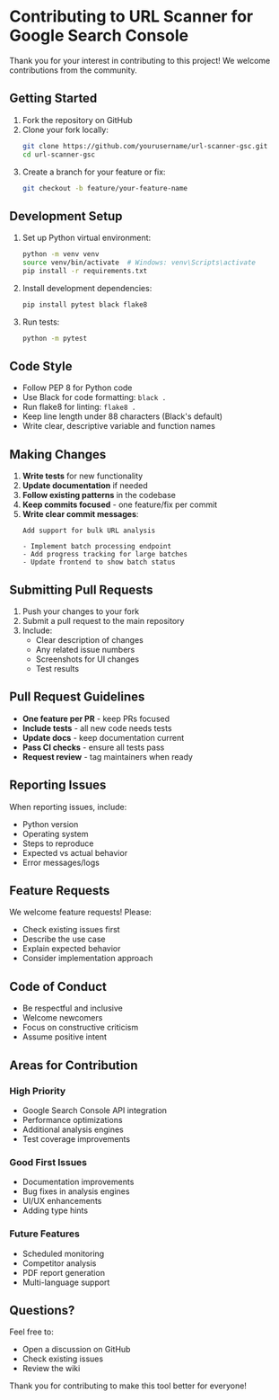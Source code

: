 # Contributing to URL Scanner for Google Search Console

Thank you for your interest in contributing to this project! We welcome contributions from the community.

## Getting Started

1. Fork the repository on GitHub
2. Clone your fork locally:
   ```bash
   git clone https://github.com/yourusername/url-scanner-gsc.git
   cd url-scanner-gsc
   ```
3. Create a branch for your feature or fix:
   ```bash
   git checkout -b feature/your-feature-name
   ```

## Development Setup

1. Set up Python virtual environment:
   ```bash
   python -m venv venv
   source venv/bin/activate  # Windows: venv\Scripts\activate
   pip install -r requirements.txt
   ```

2. Install development dependencies:
   ```bash
   pip install pytest black flake8
   ```

3. Run tests:
   ```bash
   python -m pytest
   ```

## Code Style

- Follow PEP 8 for Python code
- Use Black for code formatting: `black .`
- Run flake8 for linting: `flake8 .`
- Keep line length under 88 characters (Black's default)
- Write clear, descriptive variable and function names

## Making Changes

1. **Write tests** for new functionality
2. **Update documentation** if needed
3. **Follow existing patterns** in the codebase
4. **Keep commits focused** - one feature/fix per commit
5. **Write clear commit messages**:
   ```
   Add support for bulk URL analysis
   
   - Implement batch processing endpoint
   - Add progress tracking for large batches
   - Update frontend to show batch status
   ```

## Submitting Pull Requests

1. Push your changes to your fork
2. Submit a pull request to the main repository
3. Include:
   - Clear description of changes
   - Any related issue numbers
   - Screenshots for UI changes
   - Test results

## Pull Request Guidelines

- **One feature per PR** - keep PRs focused
- **Include tests** - all new code needs tests
- **Update docs** - keep documentation current
- **Pass CI checks** - ensure all tests pass
- **Request review** - tag maintainers when ready

## Reporting Issues

When reporting issues, include:
- Python version
- Operating system
- Steps to reproduce
- Expected vs actual behavior
- Error messages/logs

## Feature Requests

We welcome feature requests! Please:
- Check existing issues first
- Describe the use case
- Explain expected behavior
- Consider implementation approach

## Code of Conduct

- Be respectful and inclusive
- Welcome newcomers
- Focus on constructive criticism
- Assume positive intent

## Areas for Contribution

### High Priority
- Google Search Console API integration
- Performance optimizations
- Additional analysis engines
- Test coverage improvements

### Good First Issues
- Documentation improvements
- Bug fixes in analysis engines
- UI/UX enhancements
- Adding type hints

### Future Features
- Scheduled monitoring
- Competitor analysis
- PDF report generation
- Multi-language support

## Questions?

Feel free to:
- Open a discussion on GitHub
- Check existing issues
- Review the wiki

Thank you for contributing to make this tool better for everyone!